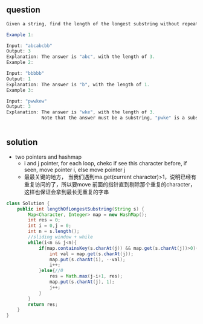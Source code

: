 ## question
```java
Given a string, find the length of the longest substring without repeating characters.

Example 1:

Input: "abcabcbb"
Output: 3 
Explanation: The answer is "abc", with the length of 3. 
Example 2:

Input: "bbbbb"
Output: 1
Explanation: The answer is "b", with the length of 1.
Example 3:

Input: "pwwkew"
Output: 3
Explanation: The answer is "wke", with the length of 3. 
             Note that the answer must be a substring, "pwke" is a subsequence and not a substring.
             
```

## solution
- two pointers and hashmap
  - i and j pointer, for each loop, chekc if see this character before, if seen, move pointer i, else move pointer j
  - 最最关键的地方， 当我们遇到ma.get(current character)>1，说明已经有重复访问的了，所以要move 前面的指针直到剔除那个重复的character，这样也保证会拿到最长无重复的字串
```java
class Solution {
    public int lengthOfLongestSubstring(String s) {
        Map<Character, Integer> map = new HashMap();
        int res = 0;
        int i = 0,j = 0;
        int n = s.length();
        //sliding window + while
        while(i<n && j<n){
            if(map.containsKey(s.charAt(j)) && map.get(s.charAt(j))>0){
                int val = map.get(s.charAt(j));
                map.put(s.charAt(i), --val);          
                i++;
            }else{//0
                res = Math.max(j-i+1, res);
                map.put(s.charAt(j), 1);
                j++;
            }
        }
        return res;
    }
}
```
